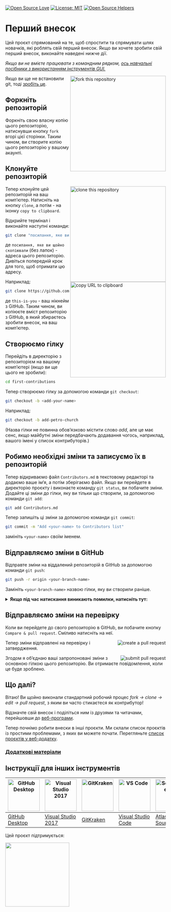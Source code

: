 [![Open Source Love](https://firstcontributions.github.io/open-source-badges/badges/open-source-v1/open-source.svg)](https://github.com/firstcontributions/open-source-badges)
[![License: MIT](https://img.shields.io/badge/License-MIT-green.svg)](https://opensource.org/licenses/MIT)
[![Open Source Helpers](https://www.codetriage.com/roshanjossey/first-contributions/badges/users.svg)](https://www.codetriage.com/roshanjossey/first-contributions)

# Перший внесок

Цей проєкт спрямований на те, щоб спростити та спрямувати шлях новачків, які роблять свій перший внесок. Якщо ви хочете зробити свій перший внесок, виконайте наведені нижче дії.

_Якщо ви не вмієте працювати з командним рядком, [ось навчальні посібники з використанням інструментів GUI.](#tutorials-using-other-tools)_

<img align="right" width="300" src="https://firstcontributions.github.io/assets/Readme/fork.png" alt="fork this repository" />

Якщо ви ще не встановили git, тоді [зробіть це](https://help.github.com/articles/set-up-git/).

## Форкніть репозиторій

Форкніть свою власну копію цього репозиторію, натиснувши кнопку `fork` вгорі цієї сторінки.
Таким чином, ви створите копію цього репозиторію у вашому акаунті.

## Клонуйте репозиторій

<img align="right" width="300" src="https://firstcontributions.github.io/assets/Readme/clone.png" alt="clone this repository" />

Тепер клонуйте цей репозиторій на ваш комп’ютер. Натисніть на кнопку `clone`, а потім - на іконку `copy to clipboard`.

Відкрийте термінал і виконайте наступні команди:

```bash
git clone "посилання, яке ви щойно скопіювали"
```

де `посилання, яке ви щойно скопіювали` (без лапок) - адреса цього репозиторію. Дивіться попередній крок для того, щоб отримати цю адресу.

<img align="right" width="300" src="https://firstcontributions.github.io/assets/Readme/copy-to-clipboard.png" alt="copy URL to clipboard" />

Наприклад:
```bash
git clone https://github.com/this-is-you/first-contributions.git
```

де `this-is-you` - ваш нікнейм з GitHub. Таким чином, ви копіюєте вміст репозиторію з GitHub, в який збираєтесь зробити внесок, на ваш комп’ютер.

## Створюємо гілку

Перейдіть в директорію з репозиторієм на вашому комп’ютері (якщо ви ще цього не зробили):

```bash
cd first-contributions
```

Тепер створюємо гілку за допомогою команди `git checkout`:

```bash
git checkout -b <add-your-name>
```

Наприклад:

```bash
git checkout -b add-petro-church
```

(Назва гілки не повинна обов’язково містити слово *add*, але це має сенс, якщо майбутні зміни передбачають додавання чогось, наприклад, вашого імені у список контрибуторів.)

## Робимо необхідні зміни та записуємо їх в репозиторій

Тепер відкриваємо файл `Contributors.md` в текстовому редакторі та додаємо ваше ім’я, а потім зберігаємо файл. Якщо ви перейдете в директорію проєкту і виконаєте команду `git status`, ви побачите зміни. Додайте ці зміни до гілки, яку ви тільки що створили, за допомогою команди `git add`:

```bash
git add Contributors.md
```

Тепер запишіть ці зміни за допомогою команди `git commit`:

```bash
git commit -m "Add <your-name> to Contributors list"
```

замініть `<your-name>` своїм іменем.

## Відправляємо зміни в GitHub

Відправте зміни на віддалений репозиторій в GitHub за допомогою команди `git push`:

```bash
git push -г origin <your-branch-name>
```

Замініть `<your-branch-name>` назвою гілки, яку ви створили раніше.

<details>
<summary> <strong>Якщо під час натискання виникають помилки, натисніть тут:</strong> </summary>

- ### Authentication Error
     <pre>remote: Support for password authentication was removed on August 13, 2021. Please use a personal access token instead.
  remote: Please see https://github.blog/2020-12-15-token-authentication-requirements-for-git-operations/ for more information.
  fatal: Authentication failed for 'https://github.com/<your-username>/first-contributions.git/'</pre>
  Перейдіть до [туторіалу GitHub](https://docs.github.com/en/authentication/connecting-to-github-with-ssh/adding-a-new-ssh-key-to-your-github-account) щодо створення та налаштування ключа SSH для вашого облікового запису.

</details>

## Відправляємо зміни на перевірку

Коли ви перейдете до свого репозиторію в GitHub, ви побачите кнопку `Compare & pull request`. Сміливо натисніть на неї.

<img style="float: right;" src="https://firstcontributions.github.io/assets/Readme/compare-and-pull.png" alt="create a pull request" />

Тепер зміни відправлені на перевірку і затвердження.

<img style="float: right;" src="https://firstcontributions.github.io/assets/Readme/submit-pull-request.png" alt="submit pull request" />

Згодом я об’єднаю ваші запропоновані зміни з основною гілкою цього репозиторію. Ви отримаєте повідомлення, коли це буде зроблено.

## Що далі?

Вітаю! Ви щойно виконали стандартний робочий процес _fork -> clone -> edit -> pull request_, з яким ви часто стикаєтеся як контрибутор!

Відзначте свій внесок і поділіться ним із друзями та читачами, перейшовши до [веб-програми](https://firstcontributions.github.io/#social-share).

Тепер почнімо робити внески в інші проєкти. Ми склали список проєктів із простими проблемами, з яких ви можете почати. Перегляньте [список проєктів у веб-додатку](https://firstcontributions.github.io/#project-list).

### [Додаткові матеріали](additional-material/git_workflow_scenarios/additional-material.md)

## Інструкції для інших інструментів

| <a href="../gui-tool-tutorials/github-desktop-tutorial.md"><img alt="GitHub Desktop" src="https://desktop.github.com/images/desktop-icon.svg" width="100"></a> | <a href="../gui-tool-tutorials/github-windows-vs2017-tutorial.md"><img alt="Visual Studio 2017" src="https://upload.wikimedia.org/wikipedia/commons/c/cd/Visual_Studio_2017_Logo.svg" width="100"></a> | <a href="../gui-tool-tutorials/gitkraken-tutorial.md"><img alt="GitKraken" src="https://firstcontributions.github.io/assets/gui-tool-tutorials/gitkraken-tutorial/gk-icon.png" width="100"></a> | <a href="../gui-tool-tutorials/github-windows-vs-code-tutorial.md"><img alt="VS Code" src="https://upload.wikimedia.org/wikipedia/commons/1/1c/Visual_Studio_Code_1.35_icon.png" width=100></a> | <a href="../gui-tool-tutorials/sourcetree-macos-tutorial.md"><img alt="Sourcetree App" src="https://wac-cdn.atlassian.com/dam/jcr:81b15cde-be2e-4f4a-8af7-9436f4a1b431/Sourcetree-icon-blue.svg" width=100></a> | <a href="../gui-tool-tutorials/github-windows-intellij-tutorial.md"><img alt="IntelliJ IDEA" src="https://upload.wikimedia.org/wikipedia/commons/thumb/9/9c/IntelliJ_IDEA_Icon.svg/512px-IntelliJ_IDEA_Icon.svg.png" width=100></a> |
| --- | --- | --- | --- | --- | --- |
| [GitHub Desktop](../gui-tool-tutorials/github-desktop-tutorial.md) | [Visual Studio 2017](../gui-tool-tutorials/github-windows-vs2017-tutorial.md) | [GitKraken](../gui-tool-tutorials/gitkraken-tutorial.md) | [Visual Studio Code](../gui-tool-tutorials/github-windows-vs-code-tutorial.md) | [Atlassian Sourcetree](../gui-tool-tutorials/sourcetree-macos-tutorial.md) | [IntelliJ IDEA](../gui-tool-tutorials/github-windows-intellij-tutorial.md) |

<p>Цей проєкт підтримується:</p>
<p>
  <a href="https://www.digitalocean.com/">
    <img src="https://opensource.nyc3.cdn.digitaloceanspaces.com/attribution/assets/SVG/DO_Logo_horizontal_blue.svg" width="201px">
  </a>
</p>
